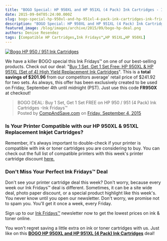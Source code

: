 ```yaml
---
title: "BOGO Special: HP 950XL and HP 951XL (4 Pack) Ink Cartridges - Ink Fridays™"
date: 2015-09-04T05:24:00.000Z
slug: bogo-special-hp-950xl-and-hp-951xl-4-pack-ink-cartridges-ink-fridays
description: "BOGO Special: HP 950XL and HP 951XL (4 Pack) Ink Cartridges - Ink Fridays™"
featured_image: /blog/images/archive/2015/09/bogo-hp-deal.png
authors: Denise Resendez
tags: [Compatible HP Cartridges,Ink Fridays™,HP 951XL,HP 950XL]
---
```


[![Bogo HP 950 / 951 Ink Cartridges ](/blog/images/bogo-hp-deal.png "BOGO Special: HP 950XL and HP 951XL (4 Pack) Pinter Cartridges - Ink Fridays™")](https://www.compandsave.com/ink-fridays)

We have a killer BOGO special this Ink Fridays™ on one of our best-selling products. Check out our deal: "[Buy 1 Set, Get 1 Set Free: HP 950XL & HP 951XL (Set of 4) High Yield Replacement Ink Cartridges](https://www.compandsave.com/ink-fridays)". This is a **total savings of $201.96** from our competitors average' retail price of $241.92 for two sets. As always, this offer has been exclusively created to be used on Friday, September 4th until midnight (PST). Just use this code **FR950X** at checkout!

> BOGO DEAL: Buy 1 Set, Get 1 Set FREE on HP 950 / 951 (4 Pack) Ink Cartridges -Ink Fridays™  
> Posted by [CompAndSave.com](https://www.facebook.com/compandsave.ink) on [Friday, September 4, 2015](https://www.facebook.com/compandsave.ink)

### Is Your Printer Compatible with our HP 950XL & 951XL Replacement Inkjet Cartridges?

Remember, it's always important to double-check if your printer is compatible with ink or toner cartridges you are considering to buy. You can check out the full list of compatible printers with this week's printer cartridge discount [here.](https://www.compandsave.com/hp/950xl-951xl-ink-cartridges/950xl-4-combo)

### Don't Miss Your Perfect Ink Fridays™ Deal

Don't see your printer cartridge deal this week? Don't worry, because every week our Ink Fridays™ deal is different. Sometimes, it can be a site wide deal, photo paper discount, or a special product highlight like this week's. You never know until you open our newsletter. Don't worry, we promise not to spam you. You'll get it once a week, every Friday.

Sign up to our [Ink Fridays™](https://www.compandsave.com/ink-fridays) newsletter now to get the lowest prices on ink & toner online.

You won't regret saving a little extra on ink or toner cartridges with us. Just like on this [**BOGO HP 950XL and HP 951XL (4 Pack) Ink Cartridges**](https://www.compandsave.com/ink-fridays) deal!